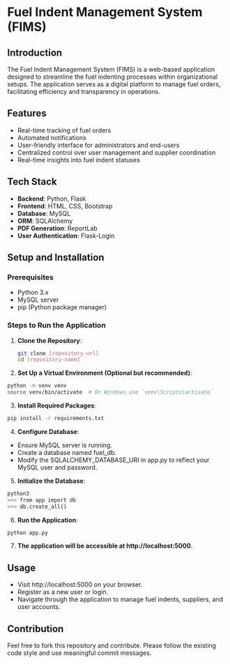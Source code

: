 # Fuel Indent Management System (FIMS)

## Introduction
The Fuel Indent Management System (FIMS) is a web-based application designed to streamline the fuel indenting processes within organizational setups. The application serves as a digital platform to manage fuel orders, facilitating efficiency and transparency in operations.

## Features
- Real-time tracking of fuel orders
- Automated notifications
- User-friendly interface for administrators and end-users
- Centralized control over user management and supplier coordination
- Real-time insights into fuel indent statuses

## Tech Stack
- **Backend**: Python, Flask
- **Frontend**: HTML, CSS, Bootstrap
- **Database**: MySQL
- **ORM**: SQLAlchemy
- **PDF Generation**: ReportLab
- **User Authentication**: Flask-Login

## Setup and Installation

### Prerequisites
- Python 3.x
- MySQL server
- pip (Python package manager)

### Steps to Run the Application
1. **Clone the Repository**:
   ```bash
   git clone [repository-url]
   cd [repository-name]
    ```

2. **Set Up a Virtual Environment (Optional but recommended)**:

```bash
python -m venv venv
source venv/bin/activate  # On Windows use `venv\Scripts\activate`
```

3. **Install Required Packages**:

```bash
pip install -r requirements.txt
```

4. **Configure Database**:

- Ensure MySQL server is running.
- Create a database named fuel_db.
- Modify the SQLALCHEMY_DATABASE_URI in app.py to reflect your MySQL user and password.

5. **Initialize the Database**:

```bash
python3
>>> from app import db
>>> db.create_all()
```

6. **Run the Application**:

```bash
python app.py
```
7. **The application will be accessible at http://localhost:5000**.

## Usage
- Visit http://localhost:5000 on your browser.
- Register as a new user or login.
- Navigate through the application to manage fuel indents, suppliers, and user accounts.

## Contribution

Feel free to fork this repository and contribute. Please follow the existing code style and use meaningful commit messages.
